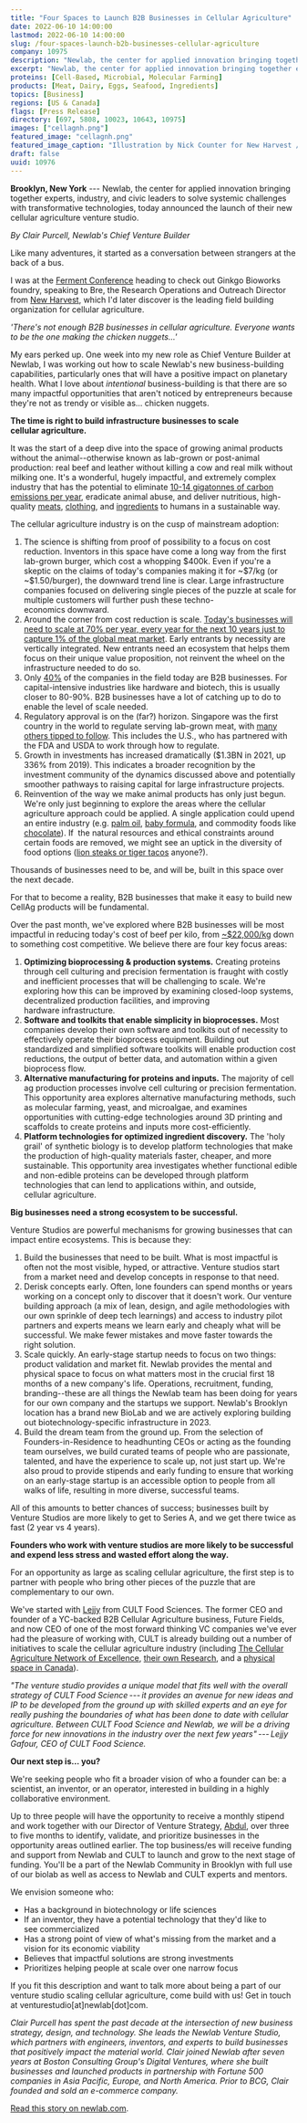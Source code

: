 ```yaml
---
title: "Four Spaces to Launch B2B Businesses in Cellular Agriculture"
date: 2022-06-10 14:00:00
lastmod: 2022-06-10 14:00:00
slug: /four-spaces-launch-b2b-businesses-cellular-agriculture
company: 10975
description: "Newlab, the center for applied innovation bringing together experts, industry, and civic leaders to solve systemic challenges with transformative technologies, today announced the launch of their new cellular agriculture venture studio"
excerpt: "Newlab, the center for applied innovation bringing together experts, industry, and civic leaders to solve systemic challenges with transformative technologies, today announced the launch of their new cellular agriculture venture studio"
proteins: [Cell-Based, Microbial, Molecular Farming]
products: [Meat, Dairy, Eggs, Seafood, Ingredients]
topics: [Business]
regions: [US & Canada]
flags: [Press Release]
directory: [697, 5808, 10023, 10643, 10975]
images: ["cellagnh.png"]
featured_image: "cellagnh.png"
featured_image_caption: "Illustration by Nick Counter for New Harvest // CC BY-NC-SA 4.0"
draft: false
uuid: 10976
---
```

**Brooklyn, New York** --- Newlab, the center for applied innovation
bringing together experts, industry, and civic leaders to solve systemic
challenges with transformative technologies, today announced the launch
of their new cellular agriculture venture studio.

*By Clair Purcell, Newlab's Chief Venture Builder*

Like many adventures, it started as a conversation between strangers at
the back of a bus.

I was at the [Ferment Conference](https://ginkgoferment.com/) heading to
check out Ginkgo Bioworks foundry, speaking to Bre, the Research
Operations and Outreach Director from [New
Harvest](https://new-harvest.org/), which I'd later discover is the
leading field building organization for cellular agriculture.

*'There's not enough B2B businesses in cellular agriculture. Everyone
wants to be the one making the chicken nuggets...'*

My ears perked up. One week into my new role as Chief Venture Builder at
Newlab, I was working out how to scale Newlab's new business-building
capabilities, particularly ones that will have a positive impact on
planetary health. What I love about *intentional* business-building is
that there are so many impactful opportunities that aren't noticed by
entrepreneurs because they're not as trendy or visible as...
chicken nuggets.

**The time is right to build infrastructure businesses to scale
cellular agriculture.**

It was the start of a deep dive into the space of growing animal
products without the animal--otherwise known as lab-grown or post-animal
production: real beef and leather without killing a cow and real milk
without milking one. It's a wonderful, hugely impactful, and extremely
complex industry that has the potential to eliminate [10-14 gigatonnes
of carbon emissions per year](http://gfi.org/climate), eradicate animal
abuse, and deliver nutritious, high-quality
[meats](https://www.bluenalu.com/),
[clothing](https://recruit.galy.co/), and
[ingredients](https://www.melibio.com/) to humans in a sustainable way.

The cellular agriculture industry is on the cusp of mainstream adoption:

1.  The science is shifting from proof of possibility to a focus on cost
    reduction. Inventors in this space have come a long way from the
    first lab-grown burger, which cost a whopping \$400k. Even if you're
    a skeptic on the claims of today's companies making it for \~\$7/kg
    (or \~\$1.50/burger), the downward trend line is clear. Large
    infrastructure companies focused on delivering single pieces of the
    puzzle at scale for multiple customers will further push these
    techno-economics downward.
2.  Around the corner from cost reduction is scale. [Today's businesses
    will need to scale at 70% per year, every year for the next 10 years
    just to capture 1% of the global meat
    market](https://www.mckinsey.com/industries/agriculture/our-insights/cultivated-meat-out-of-the-lab-into-the-frying-pan).
    Early entrants by necessity are vertically integrated. New entrants
    need an ecosystem that helps them focus on their unique value
    proposition, not reinvent the wheel on the infrastructure needed to
    do so.
3.  Only
    [40%](https://admin-21183.medium.com/state-of-the-industry-8b4f5e2826b4)
    of the companies in the field today are B2B businesses. For
    capital-intensive industries like hardware and biotech, this is
    usually closer to 80-90%. B2B businesses have a lot of catching up
    to do to enable the level of scale needed.
4.  Regulatory approval is on the (far?) horizon. Singapore was the
    first country in the world to regulate serving lab-grown meat, with
    [many others tipped to
    follow](https://gfi.org/blog/cultivated-meat-regulation-2021/). This
    includes the U.S., who has partnered with the FDA and USDA to work
    through how to regulate.
5.  Growth in investments has increased dramatically (\$1.3BN in 2021,
    up 336% from 2019). This indicates a broader recognition by the
    investment community of the dynamics discussed above and potentially
    smoother pathways to raising capital for large
    infrastructure projects.
6.  Reinvention of the way we make animal products has only just begun.
    We're only just beginning to explore the areas where the cellular
    agriculture approach could be applied. A single application could
    upend an entire industry (e.g. [palm oil](https://www.c16bio.com/),
    [baby formula](https://www.biomilq.com/), and commodity foods like
    [chocolate](https://www.cacultured.com/)). If  the natural resources
    and ethical constraints around certain foods are removed, we might
    see an uptick in the diversity of food options ([lion steaks or
    tiger tacos](https://www.primevalfoods.co/revolution) anyone?).

Thousands of businesses need to be, and will be, built in this space
over the next decade.

For that to become a reality, B2B businesses that make it easy to build
new CellAg products will be fundamental.

Over the past month, we've explored where B2B businesses will be most
impactful in reducing today's cost of beef per kilo, from
[\~\$22,000/kg](https://cedelft.eu/publications/tea-of-cultivated-meat/)
down to something cost competitive. We believe there are four key
focus areas:

1.  **Optimizing bioprocessing & production systems.** Creating proteins
    through cell culturing and precision fermentation is fraught with
    costly and inefficient processes that will be challenging to scale.
    We're exploring how this can be improved by examining closed-loop
    systems, decentralized production facilities, and improving
    hardware infrastructure.
2.  **Software and toolkits that enable simplicity in bioprocesses.**
    Most companies develop their own software and toolkits out of
    necessity to effectively operate their bioprocess equipment.
    Building out standardized and simplified software toolkits will
    enable production cost reductions, the output of better data, and
    automation within a given bioprocess flow.
3.  **Alternative manufacturing for proteins and inputs.** The majority
    of cell ag production processes involve cell culturing or precision
    fermentation. This opportunity area explores alternative
    manufacturing methods, such as molecular farming, yeast, and
    microalgae, and examines opportunities with cutting-edge
    technologies around 3D printing and scaffolds to create proteins and
    inputs more cost-efficiently.
4.  **Platform technologies for optimized ingredient discovery.** The
    'holy grail' of synthetic biology is to develop platform
    technologies that make the production of high-quality materials
    faster, cheaper, and more sustainable. This opportunity area
    investigates whether functional edible and non-edible proteins can
    be developed through platform technologies that can lend to
    applications within, and outside, cellular agriculture.

**Big businesses need a strong ecosystem to be successful.**

Venture Studios are powerful mechanisms for growing businesses that can
impact entire ecosystems. This is because they:

1.  Build the businesses that need to be built. What is most impactful
    is often not the most visible, hyped, or attractive. Venture studios
    start from a market need and develop concepts in response to
    that need.
2.  Derisk concepts early. Often, lone founders can spend months or
    years working on a concept only to discover that it doesn't work.
    Our venture building approach (a mix of lean, design, and agile
    methodologies with our own sprinkle of deep tech learnings) and
    access to industry pilot partners and experts means we learn early
    and cheaply what will be successful. We make fewer mistakes and move
    faster towards the right solution.
3.  Scale quickly. An early-stage startup needs to focus on two things:
    product validation and market fit. Newlab provides the mental and
    physical space to focus on what matters most in the crucial first 18
    months of a new company's life. Operations, recruitment, funding,
    branding--these are all things the Newlab team has been doing for
    years for our own company and the startups we support. Newlab's
    Brooklyn location has a brand new BioLab and we are actively
    exploring building out biotechnology-specific infrastructure
    in 2023.
4.  Build the dream team from the ground up. From the selection of
    Founders-in-Residence to headhunting CEOs or acting as the founding
    team ourselves, we build curated teams of people who are passionate,
    talented, and have the experience to scale up, not just start up.
    We're also proud to provide stipends and early funding to ensure
    that working on an early-stage startup is an accessible option to
    people from all walks of life, resulting in more diverse,
    successful teams.

All of this amounts to better chances of success; businesses built by
Venture Studios are more likely to get to Series A, and we get there
twice as fast (2 year vs 4 years). 

**Founders who work with venture studios are more likely to be
successful and expend less stress and wasted effort along the way.**

For an opportunity as large as scaling cellular agriculture, the first
step is to partner with people who bring other pieces of the puzzle that
are complementary to our own.

We've started with [Lejjy](https://ca.linkedin.com/in/lejjygafour) from
CULT Food Sciences. The former CEO and founder of a YC-backed B2B
Cellular Agriculture business, Future Fields, and now CEO of one of the
most forward thinking VC companies we've ever had the pleasure of
working with, CULT is already building out a number of initiatives to
scale the cellular agriculture industry (including [The Cellular
Agriculture Network of Excellence](http://opencellag.com), [their own
Research](https://www.cultfoodscience.com/cell-x), and a [physical space
in
Canada](https://www.cultfoodscience.com/press-releases/cult-food-science-secures-space-for-the-development-of-an-incubation-studio-in-ontario)).

*"The venture studio provides a unique model that fits well with the
overall strategy of CULT Food Science --- it provides an avenue for new
ideas and IP to be developed from the ground up with skilled experts and
an eye for really pushing the boundaries of what has been done to date
with cellular agriculture. Between CULT Food Science and Newlab, we will
be a driving force for new innovations in the industry over the next few
years" --- Lejjy Gafour, CEO of CULT Food Science.*

**Our next step is... you?**

We're seeking people who fit a broader vision of who a founder can be: a
scientist, an inventor, or an operator, interested in building in a
highly collaborative environment.

Up to three people will have the opportunity to receive a monthly
stipend and work together with our Director of Venture Strategy,
[Abdul](https://www.linkedin.com/in/abdul-khogali/), over three to five
months to identify, validate, and prioritize businesses in the
opportunity areas outlined earlier. The top business/es will receive
funding and support from Newlab and CULT to launch and grow to the next
stage of funding. You'll be a part of the Newlab Community in Brooklyn
with full use of our biolab as well as access to Newlab and CULT experts
and mentors.

We envision someone who:

-   Has a background in biotechnology or life sciences
-   If an inventor, they have a potential technology that they'd like to
    see commercialized
-   Has a strong point of view of what's missing from the market and a
    vision for its economic viability
-   Believes that impactful solutions are strong investments
-   Prioritizes helping people at scale over one narrow focus

If you fit this description and want to talk more about being a part of
our venture studio scaling cellular agriculture, come build with us! Get
in touch at venturestudio\[at\]newlab\[dot\]com.

*Clair Purcell has spent the past decade at the intersection of new
business strategy, design, and technology. She leads the Newlab Venture
Studio, which partners with engineers, inventors, and experts to build
businesses that positively impact the material world. Clair joined
Newlab after seven years at Boston Consulting Group's Digital Ventures,
where she built businesses and launched products in partnership with
Fortune 500 companies in Asia Pacific, Europe, and North America. Prior
to BCG, Clair founded and sold an e-commerce company.*

[Read this story on
newlab.com](https://newlab.com/articles/cellular-agriculture-needs-b2b-businesses/).
